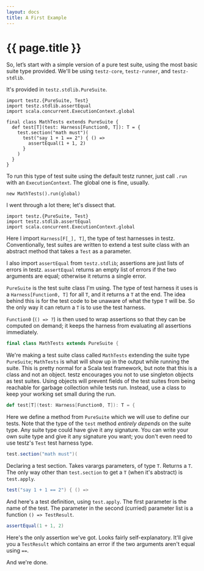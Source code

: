 ```yaml
---
layout: docs
title: A First Example
---
```


# {{ page.title }}

So, let’s start with a simple version of a pure test suite, using the
most basic suite type provided. We'll be using `testz-core`,
`testz-runner`, and `testz-stdlib`.

It's provided in `testz.stdlib.PureSuite`.

```tut:silent
import testz.{PureSuite, Test}
import testz.stdlib.assertEqual
import scala.concurrent.ExecutionContext.global

final class MathTests extends PureSuite {
  def test[T](test: Harness[Function0, T]): T = {
    test.section("math must")(
      test("say 1 + 1 == 2") { () =>
        assertEqual(1 + 1, 2)
      }
    )
  }
}
```

To run this type of test suite using the default testz runner, just
call `.run` with an `ExecutionContext`. The global one is fine,
usually.

```tut:book
new MathTests().run(global)
```

I went through a lot there; let's dissect that.

```tut:silent
import testz.{PureSuite, Test}
import testz.stdlib.assertEqual
import scala.concurrent.ExecutionContext.global
```

Here I import `Harness[F[_], T]`, the type of test harnesses in testz.
Conventionally, test suites are written to extend a test suite class
with an abstract method that takes a `Test` as a parameter.

I also import `assertEqual` from `testz.stdlib`; assertions are just
lists of errors in testz. `assertEqual` returns an empty list of
errors if the two arguments are equal; otherwise it returns a single
error.

`PureSuite` is the test suite class I'm using. The type of test
harness it uses is a `Harness[Function0, T]` for all `T`, and it returns a
`T` at the end. The idea behind this is for the test code to be unaware
of what the type `T` will be. So the only way it can return a `T` is to
use the test harness.

`Function0` (`() => ?`) is then used to wrap assertions so that they
can be computed on demand; it keeps the harness from evaluating all
assertions immediately.

```scala
final class MathTests extends PureSuite {
```

We're making a test suite class called `MathTests` extending the suite
type `PureSuite`; `MathTests` is what will show up in the output while
running the suite. This is pretty normal for a Scala test framework,
but note that this is a class and not an object. testz encourages you
not to use singleton objects as test suites. Using objects will prevent
fields of the test suites from being reachable for garbage collection
while tests run. Instead, use a class to keep your working set small
during the run.

```scala
def test[T](test: Harness[Function0, T]): T = {
```

Here we define a method from `PureSuite` which we will use to define our tests.
Note that the type of the `test` method *entirely depends* on the suite
type. Any suite type could have give it any signature. You can write
your own suite type and give it any signature you want; you don't even
need to use testz's `Test` test harness type.

```scala
test.section("math must")(
```

Declaring a test section. Takes varargs parameters, of type `T`.
Returns a `T`. The only way other than `test.section` to get a `T`
(when it's abstract) is `test.apply`.

```scala
test("say 1 + 1 == 2") { () =>
```

And here's a test definition, using `test.apply`.
The first parameter is the name of the test. The parameter in the
second (curried) parameter list is a function `() => TestResult`.

```scala
assertEqual(1 + 1, 2)
```

Here's the only assertion we've got. Looks fairly self-explanatory.
It'll give you a `TestResult` which contains an error if the two
arguments aren't equal using `==`.

And we're done.
